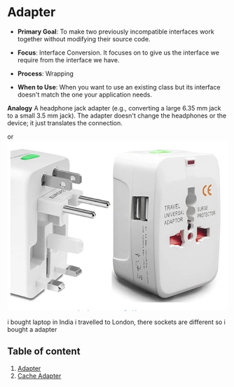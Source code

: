 # Adapter

* **Primary Goal**: To make two previously incompatible interfaces work together without modifying their source code.

* **Focus**: Interface Conversion. It focuses on to give us the interface we require from the interface we have.

* **Process**: Wrapping

* **When to Use**: When you want to use an existing class but its interface doesn't match the one your application needs. 

**Analogy**
A headphone jack adapter (e.g., converting a large $6.35 \text{ mm}$ jack to a small $3.5 \text{ mm}$ jack). The adapter doesn't change the headphones or the device; it just translates the connection.

or
![adapter](./src/adapter.png)

i bought laptop in India i travelled to London, there sockets are different so i bought a adapter


## Table of content
1. [Adapter](./Adapter.cpp)
2. [Cache Adapter](./CacheAdapter.cpp)